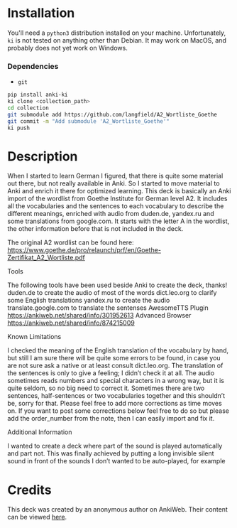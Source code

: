 # Installation

You'll need a `python3` distribution installed on your machine. Unfortunately, `ki` is not tested on anything other than Debian. It may work on MacOS, and probably does not yet work on Windows.

### Dependencies

* `git`

```bash
pip install anki-ki
ki clone <collection_path>
cd collection
git submodule add https://github.com/langfield/A2_Wortliste_Goethe
git commit -m "Add submodule 'A2_Wortliste_Goethe'"
ki push
```

# Description

When I started to learn German I figured, that there is quite some material out there, but not really available in Anki. So I started to move material to Anki and enrich it there for optimized learning. This deck is basically an Anki import of the wordlist from Goethe Institute for German level A2. It includes all the vocabularies and the sentences to each vocabulary to describe the different meanings, enriched with audio from duden.de, yandex.ru and some translations from google.com. It starts with the letter A in the wordlist, the other information before that is not included in the deck.

The original A2 wordlist can be found here:
https://www.goethe.de/pro/relaunch/prf/en/Goethe-Zertifikat_A2_Wortliste.pdf

Tools

The following tools have been used beside Anki to create the deck, thanks!
duden.de to create the audio of most of the words
dict.leo.org to clarify some English translations
yandex.ru to create the audio
translate.google.com to translate the sentenses
AwesomeTTS Plugin https://ankiweb.net/shared/info/301952613
Advanced Browser https://ankiweb.net/shared/info/874215009

Known Limitations

I checked the meaning of the English translation of the vocabulary by hand, but still I am sure there will be quite some errors to be found, in case you are not sure ask a native or at least consult dict.leo.org. The translation of the sentences is only to give a feeling; I didn’t check it at all. The audio sometimes reads numbers and special characters in a wrong way, but it is quite seldom, so no big need to correct it. Sometimes there are two sentences, half-sentences or two vocabularies together and this shouldn’t be, sorry for that. Please feel free to add more corrections as time moves on. If you want to post some corrections below feel free to do so but please add the order_number from the note, then I can easily import and fix it. 

Additional Information

I wanted to create a deck where part of the sound is played automatically and part not. This was finally achieved by putting a long invisible silent sound in front of the sounds I don’t wanted to be auto-played, for example <div style="display:none">[sound:_LongSilence.mp3]</div>

# Credits

This deck was created by an anonymous author on AnkiWeb. Their content can be viewed [here](https://ankiweb.net/shared/byauthor/1386119660).

